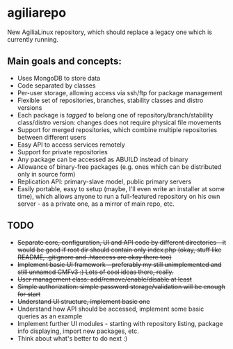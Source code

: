 agiliarepo
==========

New AgiliaLinux repository, which should replace a legacy one which is currently running. 

Main goals and concepts:
----------------
  * Uses MongoDB to store data
  * Code separated by classes
  * Per-user storage, allowing access via ssh/ftp for package management
  * Flexible set of repositories, branches, stability classes and distro versions
  * Each package is *tagged* to belong one of repository/branch/stability class/distro version: changes does not require physical file movements
  * Support for merged repositories, which combine multiple repositories between different users
  * Easy API to access services remotely
  * Support for private repositories
  * Any package can be accessed as ABUILD instead of binary
  * Allowance of binary-free packages (e.g. ones which can be distributed only in source form)
  * Replication API: primary-slave model, public primary servers
  * Easily portable, easy to setup (maybe, I'll even write an installer at some time), which allows anyone to run a full-featured repository on his own server - as a private one, as a mirror of main repo, etc.


TODO
----
  * <del>Separate core, configuration, UI and API code by different directories - it would be good if root dir should contain only index.php (okay, stuff like README, .gitignore and .htaccess are okay there too)</del>
  * <del>Implement basic UI framework - preferably my still unimplemented and still unnamed CMFv3 :) Lots of cool ideas there, really.</del>
  * <del>User management class: add/remove/enable/disable at least</del>
  * <del>Simple authorization: simple password storage/validation will be enough for start</del>
  * <del>Understand UI structure, implement basic one</del>
  * Understand how API should be accessed, implement some basic queries as an example
  * Implement further UI modules - starting with repository listing, package info displaying, import new packages, etc.
  * Think about what's better to do next :)

